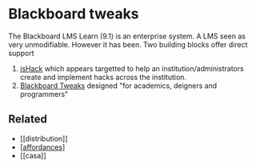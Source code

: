 # Blackboard tweaks

The Blackboard LMS Learn (9.1) is an enterprise system. A LMS seen as very unmodifiable. However it has been.  Two building blocks offer direct support

1. [jsHack](https://github.com/AllTheDucks/jshack-v1/wiki) which appears targetted to help an institution/administrators create and implement hacks across the institution.
2. [Blackboard Tweaks](http://tweaks.github.io/Tweaks/) designed "for academics, deigners and programmers"

## Related

- [[distribution]]
- [[affordances]]
- [[casa]]

[//begin]: # "Autogenerated link references for markdown compatibility"
[affordances]: ../affordances "Affordances"
[//end]: # "Autogenerated link references"